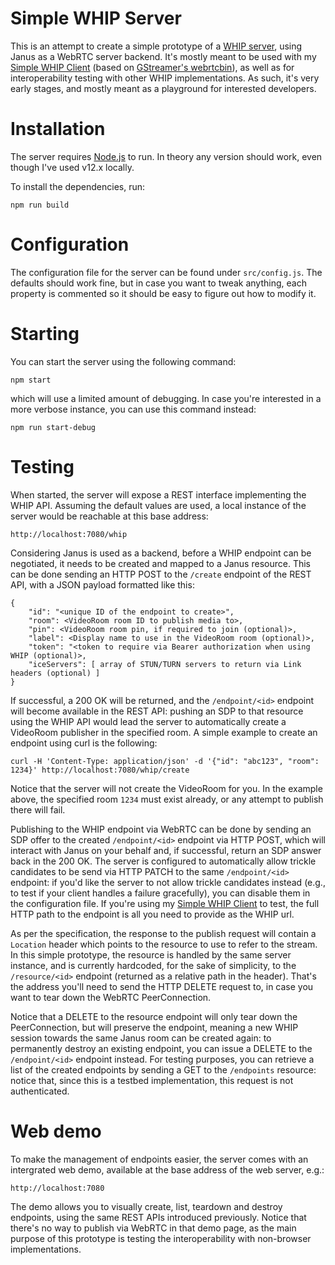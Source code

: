 Simple WHIP Server
==================

This is an attempt to create a simple prototype of a [WHIP server](https://www.ietf.org/archive/id/draft-ietf-wish-whip-00.html), using Janus as a WebRTC server backend. It's mostly meant to be used with my [Simple WHIP Client](https://github.com/lminiero/simple-whip-client) (based on [GStreamer's webrtcbin](https://gstreamer.freedesktop.org/documentation/webrtc/index.html)), as well as for interoperability testing with other WHIP implementations. As such, it's very early stages, and mostly meant as a playground for interested developers.

# Installation

The server requires [Node.js](https://nodejs.org/) to run. In theory any version should work, even though I've used v12.x locally.

To install the dependencies, run:

	npm run build

# Configuration

The configuration file for the server can be found under `src/config.js`. The defaults should work fine, but in case you want to tweak anything, each property is commented so it should be easy to figure out how to modify it.

# Starting

You can start the server using the following command:

	npm start

which will use a limited amount of debugging. In case you're interested in a more verbose instance, you can use this command instead:

	npm run start-debug

# Testing

When started, the server will expose a REST interface implementing the WHIP API. Assuming the default values are used, a local instance of the server would be reachable at this base address:

	http://localhost:7080/whip

Considering Janus is used as a backend, before a WHIP endpoint can be negotiated, it needs to be created and mapped to a Janus resource. This can be done sending an HTTP POST to the `/create` endpoint of the REST API, with a JSON payload formatted like this:

```
{
	"id": "<unique ID of the endpoint to create>",
	"room": <VideoRoom room ID to publish media to>,
	"pin": <VideoRoom room pin, if required to join (optional)>,
	"label": <Display name to use in the VideoRoom room (optional)>,
	"token": "<token to require via Bearer authorization when using WHIP (optional)>,
	"iceServers": [ array of STUN/TURN servers to return via Link headers (optional) ]
}
```

If successful, a 200 OK will be returned, and the `/endpoint/<id>` endpoint will become available in the REST API: pushing an SDP to that resource using the WHIP API would lead the server to automatically create a VideoRoom publisher in the specified room. A simple example to create an endpoint using curl is the following:

	curl -H 'Content-Type: application/json' -d '{"id": "abc123", "room": 1234}' http://localhost:7080/whip/create

Notice that the server will not create the VideoRoom for you. In the example above, the specified room `1234` must exist already, or any attempt to publish there will fail.

Publishing to the WHIP endpoint via WebRTC can be done by sending an SDP offer to the created `/endpoint/<id>` endpoint via HTTP POST, which will interact with Janus on your behalf and, if successful, return an SDP answer back in the 200 OK. The server is configured to automatically allow trickle candidates to be send via HTTP PATCH to the same `/endpoint/<id>` endpoint: if you'd like the server to not allow trickle candidates instead (e.g., to test if your client handles a failure gracefully), you can disable them in the configuration file. If you're using my [Simple WHIP Client](https://github.com/lminiero/simple-whip-client) to test, the full HTTP path to the endpoint is all you need to provide as the WHIP url.

As per the specification, the response to the publish request will contain a `Location` header which points to the resource to use to refer to the stream. In this simple prototype, the resource is handled by the same server instance, and is currently hardcoded, for the sake of simplicity, to the `/resource/<id>` endpoint (returned as a relative path in the header). That's the address you'll need to send the HTTP DELETE request to, in case you want to tear down the WebRTC PeerConnection.

Notice that a DELETE to the resource endpoint will only tear down the PeerConnection, but will preserve the endpoint, meaning a new WHIP session towards the same Janus room can be created again: to permanently destroy an existing endpoint, you can issue a DELETE to the `/endpoint/<id>` endpoint instead. For testing purposes, you can retrieve a list of the created endpoints by sending a GET to the `/endpoints` resource: notice that, since this is a testbed implementation, this request is not authenticated.

# Web demo

To make the management of endpoints easier, the server comes with an intergrated web demo, available at the base address of the web server, e.g.:

	http://localhost:7080

The demo allows you to visually create, list, teardown and destroy endpoints, using the same REST APIs introduced previously. Notice that there's no way to publish via WebRTC in that demo page, as the main purpose of this prototype is testing the interoperability with non-browser implementations.
